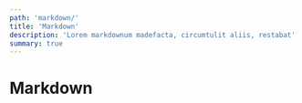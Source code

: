 ```yaml
---
path: 'markdown/'
title: 'Markdown'
description: 'Lorem markdownum madefacta, circumtulit aliis, restabat'
summary: true
---
```


# Markdown
